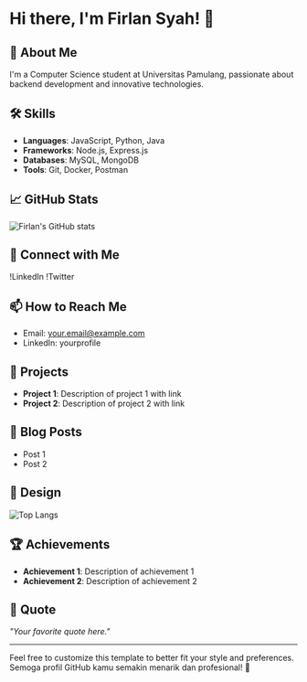 # Hi there, I'm Firlan Syah! 👋

## 🚀 About Me
I'm a Computer Science student at Universitas Pamulang, passionate about backend development and innovative technologies.

## 🛠 Skills
- **Languages**: JavaScript, Python, Java
- **Frameworks**: Node.js, Express.js
- **Databases**: MySQL, MongoDB
- **Tools**: Git, Docker, Postman

## 📈 GitHub Stats
![Firlan's GitHub stats](https://github-readme-stats.vercel.app/api?username=firlans)

## 🔗 Connect with Me
!LinkedIn
!Twitter

## 📫 How to Reach Me
- Email: your.email@example.com
- LinkedIn: yourprofile

## 🌟 Projects
- **Project 1**: Description of project 1 with link
- **Project 2**: Description of project 2 with link

## 📝 Blog Posts
- Post 1
- Post 2

## 🎨 Design
![Top Langs](https://github-readme-stats.vercel.app/api/top-langs/?username=firlans)

## 🏆 Achievements
- **Achievement 1**: Description of achievement 1
- **Achievement 2**: Description of achievement 2

## 💬 Quote
_"Your favorite quote here."_

---

Feel free to customize this template to better fit your style and preferences. Semoga profil GitHub kamu semakin menarik dan profesional! 🚀
